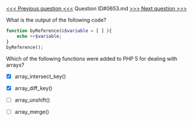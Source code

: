 [<<< Previous question <<<](0652.md)  Question ID#0653.md  [>>> Next question >>>](0654.md) 

What is the output of the following code?

```php
function byReference(&$variable = [ ] ){
    echo ++$variable;
}    
byReference();
```
Which of the following functions were added to PHP 5 for dealing with arrays?



- [x]  array_intersect_key()

- [x]  array_diff_key()

- [ ]  array_unshift()

- [ ]  array_merge()

